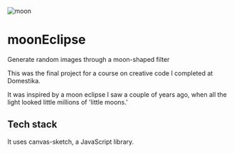 ![moon](https://user-images.githubusercontent.com/97693233/227187809-4df24087-5516-425b-af14-b9708da2b7df.gif)

# moonEclipse
Generate random images through a moon-shaped filter

This was the final project for a course on creative code I completed at Domestika.

It was inspired by a moon eclipse I saw a couple of years ago, when all the light looked little millions of 'little moons.'

## Tech stack
It uses canvas-sketch, a JavaScript library. 

